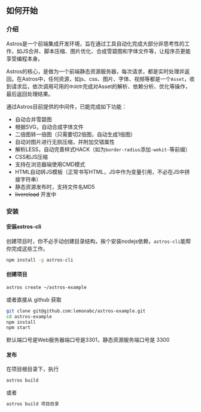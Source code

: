 ## 如何开始

### 介绍

Astros是一个前端集成开发环境，旨在通过工具自动化完成大部分非思考性的工作，如JS合并、脚本压缩、图片优化、合成雪碧图和字体文件等，让程序员更能享受编程本身。

Astros的核心，是做为一个前端静态资源服务器，每次请求，都是实时处理并返回。在Astros中，任何资源，如js、css、图片、字体、视频等都是一个`Asset`，收到请求后，依次调用可用的`中间件`完成对Asset的解析、依赖分析、优化等操作，最后返回处理结果。

通过Astros目前提供的中间件，已能完成如下功能：

* 自动合并雪碧图
* 根据SVG，自动合成字体文件
* 二倍图转一倍图（只需要切2倍图，自动生成1倍图）
* 自动对图片进行无损压缩，并附加交错属性
* 解析LESS，自动完善样式HACK（如为`border-radius`添加`-wekit-`等前缀）
* CSS和JS压缩
* 支持在浏览器端使用CMD模式
* HTML自动转JS模板（正常书写HTML，JS中作为变量引用，不必在JS中拼接字符串）
* 静态资源发布时，支持文件名MD5
* <del>livereload</del> 开发中

### 安装


#### 安装astros-cli

创建项目时，你不必手动创建目录结构，挨个安装nodejs依赖，`astros-cli`能帮你完成这些工作。

``` bash
npm install -g astros-cli
```

#### 创建项目

``` bash
astros create ~/astros-example
```
或者直接从 github 获取

``` bash
git clone git@github.com:lemonabc/astros-example.git
cd astros-example
npm install
npm start
```

默认端口号是Web服务器端口号是3301，静态资源服务端口号是 3300

#### 发布

在项目根目录下，执行

``` bash
astros build
```

或者

``` bash
astros build 项目目录
```